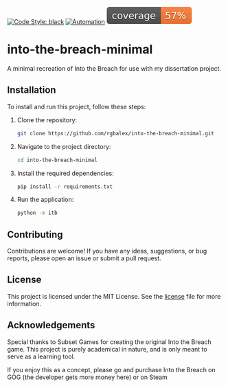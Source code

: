 [![Code Style: black](https://img.shields.io/badge/code%20style-black-000000.svg)](https://github.com/psf/black)
[![Automation](https://github.com/rgbalex/into-the-breach-minimal/actions/workflows/python-app.yml/badge.svg?branch=main)](https://github.com/rgbalex/into-the-breach-minimal/actions/workflows/python-app.yml)
[![Coverage](coverage.svg)](https://github.com/rgbalex/into-the-breach-minimal/actions)

# into-the-breach-minimal
A minimal recreation of Into the Breach for use with my dissertation project. 

## Installation
To install and run this project, follow these steps:

1. Clone the repository:
    ```bash
    git clone https://github.com/rgbalex/into-the-breach-minimal.git
    ```

2. Navigate to the project directory:
    ```bash
    cd into-the-breach-minimal
    ```

3. Install the required dependencies:
    ```bash
    pip install -r requirements.txt
    ```

4. Run the application:
    ```bash
    python -m itb
    ```

## Contributing
Contributions are welcome! If you have any ideas, suggestions, or bug reports, please open an issue or submit a pull request.

## License
This project is licensed under the MIT License. See the [license](LICENSE.md) file for more information.

## Acknowledgements
Special thanks to Subset Games for creating the original Into the Breach game.
This project is purely academical in nature, and is only meant to serve as a learning tool.

If you enjoy this as a concept, please go and purchase Into the Breach on GOG (the developer gets more money here) or on Steam
